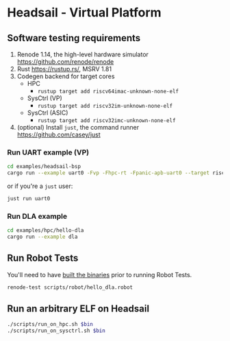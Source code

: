 # Headsail - Virtual Platform

## Software testing requirements

1. Renode 1.14, the high-level hardware simulator <https://github.com/renode/renode>
2. Rust <https://rustup.rs/>, MSRV 1.81
3. Codegen backend for target cores
    * HPC
        * `rustup target add riscv64imac-unknown-none-elf`
    * SysCtrl (VP)
        * `rustup target add riscv32im-unknown-none-elf`
    * SysCtrl (ASIC)
        * `rustup target add riscv32imc-unknown-none-elf`
4. (optional) Install `just`, the command runner <https://github.com/casey/just>

### Run UART example (VP)

```sh
cd examples/headsail-bsp
cargo run --example uart0 -Fvp -Fhpc-rt -Fpanic-apb-uart0 --target riscv64imac-unknown-none-elf
```

or if you're a `just` user:

```sh
just run uart0
```

### Run DLA example

```sh
cd examples/hpc/hello-dla
cargo run --example dla
```

## Run Robot Tests

You'll need to have [built the binaries](#run-dla-example) prior to running Robot Tests.

```sh
renode-test scripts/robot/hello_dla.robot
```

## Run an arbitrary ELF on Headsail

```sh
./scripts/run_on_hpc.sh $bin
./scripts/run_on_sysctrl.sh $bin
```
